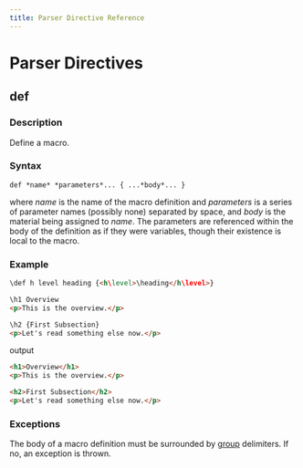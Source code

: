 ```yaml
---
title: Parser Directive Reference
---
```


Parser Directives
=================


def
---

### Description

Define a macro.

### Syntax

    def *name* *parameters*... { ...*body*... }

where *name* is the name of the macro definition and *parameters* is a series of parameter names (possibly none) separated by space, and *body* is the material being assigned to *name*.  The parameters are referenced within the body of the definition as if they were variables, though their existence is local to the macro.

### Example

```html
\def h level heading {<h\level>\heading</h\level>}

\h1 Overview
<p>This is the overview.</p>

\h2 {First Subsection}
<p>Let's read something else now.</p>
```

output

```html
<h1>Overview</h1>
<p>This is the overview.</p>

<h2>First Subsection</h2>
<p>Let's read something else now.</p>
```

### Exceptions

The body of a macro definition must be surrounded by [group](./#grouping) delimiters.  If no, an exception is thrown.
